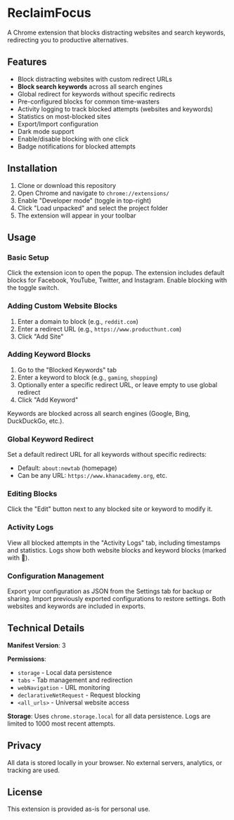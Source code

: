 # ReclaimFocus

A Chrome extension that blocks distracting websites and search keywords, redirecting you to productive alternatives.

## Features

- Block distracting websites with custom redirect URLs
- **Block search keywords** across all search engines
- Global redirect for keywords without specific redirects
- Pre-configured blocks for common time-wasters
- Activity logging to track blocked attempts (websites and keywords)
- Statistics on most-blocked sites
- Export/Import configuration
- Dark mode support
- Enable/disable blocking with one click
- Badge notifications for blocked attempts

## Installation

1. Clone or download this repository
2. Open Chrome and navigate to `chrome://extensions/`
3. Enable "Developer mode" (toggle in top-right)
4. Click "Load unpacked" and select the project folder
5. The extension will appear in your toolbar

## Usage

### Basic Setup

Click the extension icon to open the popup. The extension includes default blocks for Facebook, YouTube, Twitter, and Instagram. Enable blocking with the toggle switch.

### Adding Custom Website Blocks

1. Enter a domain to block (e.g., `reddit.com`)
2. Enter a redirect URL (e.g., `https://www.producthunt.com`)
3. Click "Add Site"

### Adding Keyword Blocks

1. Go to the "Blocked Keywords" tab
2. Enter a keyword to block (e.g., `gaming`, `shopping`)
3. Optionally enter a specific redirect URL, or leave empty to use global redirect
4. Click "Add Keyword"

Keywords are blocked across all search engines (Google, Bing, DuckDuckGo, etc.).

### Global Keyword Redirect

Set a default redirect URL for all keywords without specific redirects:

- Default: `about:newtab` (homepage)
- Can be any URL: `https://www.khanacademy.org`, etc.

### Editing Blocks

Click the "Edit" button next to any blocked site or keyword to modify it.

### Activity Logs

View all blocked attempts in the "Activity Logs" tab, including timestamps and statistics. Logs show both website blocks and keyword blocks (marked with 🔑).

### Configuration Management

Export your configuration as JSON from the Settings tab for backup or sharing. Import previously exported configurations to restore settings. Both websites and keywords are included in exports.

## Technical Details

**Manifest Version**: 3

**Permissions**:

- `storage` - Local data persistence
- `tabs` - Tab management and redirection
- `webNavigation` - URL monitoring
- `declarativeNetRequest` - Request blocking
- `<all_urls>` - Universal website access

**Storage**: Uses `chrome.storage.local` for all data persistence. Logs are limited to 1000 most recent attempts.

## Privacy

All data is stored locally in your browser. No external servers, analytics, or tracking are used.

## License

This extension is provided as-is for personal use.
